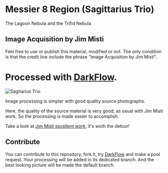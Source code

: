 # Messier 8 Region (Sagittarius Trio)

The Lagoon Nebula and the Trifid Nebula

## Image Acquisition by Jim Misti

Feel free to use or publish this material, modified or not.
The only condition is that the credit line include the phrase
"Image Acquisition by Jim Misti".

# Processed with [DarkFlow](http://www.darkflow.org/).

![Sagitarius Trio](Sagittarius-Trio.jpg)

Image processing is simpler with good quality source photographs.

Here, the quality of the source material is very good, as usual with Jim Misti work. So the processing is made easier to accomplish.

Take a look at [Jim Misti excellent work](http://www.mistisoftware.com/astronomy/index_fits.htm), it's woth the detour!

## Contribute
You can contribute to this repository, fork it, try
[DarkFlow](http://www.darkflow.org/) and make a pool request.
Your processing will be added in its dedicated branch. And the
best looking picture will be made the default branch.
